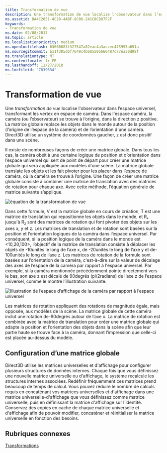 ```yaml
---
title: Transformation de vue
description: Une transformation de vue localise l'observateur dans l’espace universel, transformant les vertex en espace de caméra.
ms.assetid: DA4C2051-4C28-4ABF-8C06-241C8CB87F2F
keywords:
- Transformation de vue
ms.date: 02/08/2017
ms.topic: article
ms.localizationpriority: medium
ms.openlocfilehash: 63660883f327547a82eac4a3accec475995a651a
ms.sourcegitcommit: b11f305dbf7649c4b68550b666487c77ea30d98f
ms.translationtype: MT
ms.contentlocale: fr-FR
ms.lasthandoff: 11/27/2018
ms.locfileid: "7839634"
---
```

# <a name="view-transform"></a>Transformation de vue


Une *transformation de vue* localise l'observateur dans l’espace universel, transformant les vertex en espace de caméra. Dans l'espace caméra, la caméra (ou l’observateur) se trouve à l’origine, dans la direction z positive. La matrice globale replace les objets dans le monde autour de la position (l’origine de l’espace de la caméra) et de l’orientation d'une caméra. Direct3D utilise un système de coordonnées gaucher, z est donc positif dans une scène.

Il existe de nombreuses façons de créer une matrice globale. Dans tous les cas, la caméra obéit à une certaine logique de position et d’orientation dans l’espace universel qui sert de point de départ pour créer une matrice globale qui sera appliquée aux modèles d'une scène. La matrice globale translate les objets et les fait pivoter pour les placer dans l’espace de caméra, où la caméra se trouve à l’origine. Une façon de créer une matrice globale consiste à combiner une matrice de translation avec des matrices de rotation pour chaque axe. Avec cette méthode, l’équation générale de matrice suivante s’applique.

![équation de la transformation de vue](images/viewtran.png)

Dans cette formule, V est la matrice globale en cours de création, T est une matrice de translation qui repositionne les objets dans le monde, et Rₓ jusqu'à R<sub>z</sub> sont des matrices de rotation qui font pivoter des objets sur les axes x, y et z. Les matrices de translation et de rotation sont basées sur la position et l’orientation logiques de la caméra dans l’espace universel. Par conséquent, si la position logique de la caméra dans le monde est &lt;10,20,100&gt;, l’objectif de la matrice de translation consiste à déplacer les objets de -10unités le long de l’axe x, de -20unités le long de l’axe y et de-100unités le long de l’axe z. Les matrices de rotation de la formule sont basées sur l’orientation de la caméra, c'est-à-dire sur la valeur de décalage des axes de l’espace de la caméra par rapport à l'espace universel. Par exemple, si la caméra mentionnée précédemment pointe directement vers le bas, son axe z est décalé de 90degrés (pi/2radians) de l’axe z de l’espace universel, comme le montre l’illustration suivante.

![Illustration de l’espace d’affichage de la caméra par rapport à l’espace universel](images/camtop.png)

Les matrices de rotation appliquent des rotations de magnitude égale, mais opposée, aux modèles de la scène. La matrice globale de cette caméra inclut une rotation de-90degrés autour de l’axe x. La matrice de rotation est combinée avec la matrice de translation pour créer une matrice globale qui adapte la position et l’orientation des objets dans la scène afin que leur partie haute se trouve face à la caméra, donnant l’impression que celle-ci est placée au-dessus du modèle.

## <a name="span-idsettingupaviewmatrixspanspan-idsettingupaviewmatrixspanspan-idsettingupaviewmatrixspansetting-up-a-view-matrix"></a><span id="Setting_Up_a_View_Matrix"></span><span id="setting_up_a_view_matrix"></span><span id="SETTING_UP_A_VIEW_MATRIX"></span>Configuration d’une matrice globale


Direct3D utilise les matrices universelles et d'affichage pour configurer plusieurs structures de données internes. Chaque fois que vous définissez une nouvelle matrice universelle ou d'affichage, le système recalcule les structures internes associées. Redéfinir fréquemment ces matrices prend beaucoup de temps de calcul. Vous pouvez réduire le nombre de calculs requis en concaténant vos matrices universelles et d'affichage dans une matrice universelle-d'affichage que vous définissez comme matrice universelle, puis en définissant la matrice d'affichage sur l’identité. Conservez des copies en cache de chaque matrice universelle et d'affichage afin de pouvoir modifier, concaténer et réinitialiser la matrice universelle en fonction des besoins.

## <a name="span-idrelated-topicsspanrelated-topics"></a><span id="related-topics"></span>Rubriques connexes


[Transformations](transforms.md)

 

 




